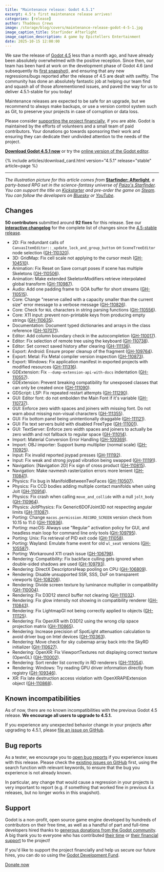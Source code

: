 ```yaml
---
title: "Maintenance release: Godot 4.5.1"
excerpt: 4.5's first maintenance release arrives!
categories: [release]
author: Thaddeus Crews
image: /storage/blog/covers/maintenance-release-godot-4-5-1.jpg
image_caption_title: Starfinder Afterlight
image_caption_description: A game by Epictellers Entertainment
date: 2025-10-15 12:00:00
---
```


We saw the release of [Godot 4.5](/releases/4.5/) less than a month ago, and have already been absolutely overwhelmed with the positive reception. Since then, our team has been hard at work on the development phase of Godot 4.6 (and subsequently its [first snapshot](/article/dev-snapshot-godot-4-6-dev-1/)), and ensuring that any new regressions/bugs reported after the release of 4.5 are dealt with swiftly. The community has done an absolutely fantastic job at helping our team find and squash all of those aforementioned issues, and paved the way for us to deliver 4.5.1-stable for you today!

Maintenance releases are expected to be safe for an upgrade, but we recommend to always make backups, or use a version control system such as Git, to preserve your projects in case of corruption or data loss.

Please consider [supporting the project financially](#support), if you are able. Godot is maintained by the efforts of volunteers and a small team of paid contributors. Your donations go towards sponsoring their work and ensuring they can dedicate their undivided attention to the needs of the project.

[**Download Godot 4.5.1 now**](/download/) or try the [online version of the Godot editor](https://editor.godotengine.org/4.5.1.stable/).

{% include articles/download_card.html version="4.5.1" release="stable" article=page %}

-----

*The illustration picture for this article comes from* [**Starfinder: Afterlight**](https://store.steampowered.com/app/3245640/Starfinder_Afterlight/?curator_clanid=41324400), *a party-based RPG set in the science-fantasy universe of [Paizo's Starfinder](https://paizo.com/starfinder). You can support the title on [Kickstarter](https://www.kickstarter.com/projects/epictellers/starfinder-afterlight) and pre-order the game on [Steam](https://store.steampowered.com/app/3245640/Starfinder_Afterlight/?curator_clanid=41324400). You can follow the developers on [Bluesky](https://bsky.app/profile/epictellers.bsky.social) or [YouTube](https://www.youtube.com/@epictellers-entertainment).*

## Changes

**50 contributors** submitted around **92 fixes** for this release. See our [**interactive changelog**](https://godotengine.github.io/godot-interactive-changelog/#4.5.1) for the complete list of changes since the [4.5-stable release](/releases/4.5/).

- 2D: Fix redundant calls of `CanvasItemEditor::_update_lock_and_group_button` on `SceneTreeEditor` node selection ([GH-110320](https://github.com/godotengine/godot/pull/110320)).
- 3D: GridMap: Fix cell scale not applying to the cursor mesh ([GH-104510](https://github.com/godotengine/godot/pull/104510)).
- Animation: Fix Reset on Save corrupt poses if scene has multiple Skeletons ([GH-110506](https://github.com/godotengine/godot/pull/110506)).
- Animation: Make extended SkeletonModifiers retrieve interpolated global transform ([GH-110987](https://github.com/godotengine/godot/pull/110987)).
- Audio: Add one padding frame to QOA buffer for short streams ([GH-110515](https://github.com/godotengine/godot/pull/110515)).
- Core: Change "reserve called with a capacity smaller than the current size" error message to a verbose message ([GH-110826](https://github.com/godotengine/godot/pull/110826)).
- Core: Check for `NUL` characters in string parsing functions ([GH-110556](https://github.com/godotengine/godot/pull/110556)).
- Core: X11 input: prevent non-printable keys from producing empty strings ([GH-110635](https://github.com/godotengine/godot/pull/110635)).
- Documentation: Document typed dictionaries and arrays in the class reference ([GH-107071](https://github.com/godotengine/godot/pull/107071)).
- Editor: Add column boundary check in the autocompletion ([GH-110017](https://github.com/godotengine/godot/pull/110017)).
- Editor: Fix selection of remote tree using the keyboard ([GH-110738](https://github.com/godotengine/godot/pull/110738)).
- Editor: Set correct saved history after clearing ([GH-111136](https://github.com/godotengine/godot/pull/111136)).
- Export: Android: Ensure proper cleanup of the fragment ([GH-109764](https://github.com/godotengine/godot/pull/109764)).
- Export: Metal: Fix Metal compiler version inspection ([GH-110873](https://github.com/godotengine/godot/pull/110873)).
- Export: Windows: Fix application manifest in exported projects with modified resources ([GH-111316](https://github.com/godotengine/godot/pull/111316)).
- GDExtension: Fix `--dump-extension-api-with-docs` indentation ([GH-110557](https://github.com/godotengine/godot/pull/110557)).
- GDExtension: Prevent breaking compatibility for unexposed classes that can only be created once ([GH-111090](https://github.com/godotengine/godot/pull/111090)).
- GDScript: LSP: Fix repeated restart attempts ([GH-111290](https://github.com/godotengine/godot/pull/111290)).
- GUI: Editor font: do not embolden the Main Font if it's variable ([GH-110737](https://github.com/godotengine/godot/pull/110737)).
- GUI: Enforce zero width spaces and joiners with missing font. Do not warn about missing non-visual characters ([GH-111355](https://github.com/godotengine/godot/pull/111355)).
- GUI: Fix bottom panel being unintentionally draggable ([GH-111121](https://github.com/godotengine/godot/pull/111121)).
- GUI: Fix text servers build with disabled FreeType ([GH-111001](https://github.com/godotengine/godot/pull/111001)).
- GUI: TextServer: Enforce zero width spaces and joiners to actually be zero width and not fallback to regular space ([GH-111014](https://github.com/godotengine/godot/pull/111014)).
- Import: Material Conversion Error Handling ([GH-109369](https://github.com/godotengine/godot/pull/109369)).
- Import: OBJ importer: Support bump multiplier (normal scale) ([GH-110925](https://github.com/godotengine/godot/pull/110925)).
- Input: Fix invalid reported joypad presses ([GH-111192](https://github.com/godotengine/godot/pull/111192)).
- Input: Fix weak and strong joypad vibration being swapped ([GH-111191](https://github.com/godotengine/godot/pull/111191)).
- Navigation: [Navigation 2D] Fix sign of cross product ([GH-110815](https://github.com/godotengine/godot/pull/110815)).
- Navigation: Make navmesh rasterization errors more lenient ([GH-110841](https://github.com/godotengine/godot/pull/110841)).
- Physics: Fix bug in ManifoldBetweenTwoFaces ([GH-110507](https://github.com/godotengine/godot/pull/110507)).
- Physics: Fix CCD bodies adding multiple contact manifolds when using Jolt ([GH-110914](https://github.com/godotengine/godot/pull/110914)).
- Physics: Fix crash when calling `move_and_collide` with a null `jolt_body` ([GH-110964](https://github.com/godotengine/godot/pull/110964)).
- Physics: JoltPhysics: Fix Generic6DOFJoint3D not respecting angular limits ([GH-111087](https://github.com/godotengine/godot/pull/111087)).
- Porting: Change `macos.permission.RECORD_SCREEN` version check from 10.15 to 11.0 ([GH-110936](https://github.com/godotengine/godot/pull/110936)).
- Porting: macOS: Always use "Regular" activation policy for GUI, and headless main loop for command line only tools ([GH-109795](https://github.com/godotengine/godot/pull/109795)).
- Porting: Unix: Fix retrieval of PID exit code ([GH-111058](https://github.com/godotengine/godot/pull/111058)).
- Porting: Wayland: Emulate frame event for old `wl_seat` versions ([GH-105587](https://github.com/godotengine/godot/pull/105587)).
- Porting: Workaround X11 crash issue ([GH-106798](https://github.com/godotengine/godot/pull/106798)).
- Rendering: Compatibility: Fix backface culling gets ignored when double-sided shadows are used ([GH-109793](https://github.com/godotengine/godot/pull/109793)).
- Rendering: DirectX DescriptorsHeap pooling on CPU ([GH-106809](https://github.com/godotengine/godot/pull/106809)).
- Rendering: Disable unsupported SSR, SSS, DoF on transparent viewports ([GH-108206](https://github.com/godotengine/godot/pull/108206)).
- Rendering: Divide screen texture by luminance multiplier in compatibility ([GH-110004](https://github.com/godotengine/godot/pull/110004)).
- Rendering: Fix D3D12 stencil buffer not clearing ([GH-111032](https://github.com/godotengine/godot/pull/111032)).
- Rendering: Fix glow intensity not showing in compatibility renderer ([GH-110843](https://github.com/godotengine/godot/pull/110843)).
- Rendering: Fix LightmapGI not being correctly applied to objects ([GH-111125](https://github.com/godotengine/godot/pull/111125)).
- Rendering: Fix OpenXR with D3D12 using the wrong clip space projection matrix ([GH-110865](https://github.com/godotengine/godot/pull/110865)).
- Rendering: Increase precision of SpotLight attenuation calculation to avoid driver bug on Intel devices ([GH-110363](https://github.com/godotengine/godot/pull/110363)).
- Rendering: Move check for sky cubemap array back into the SkyRD initializer ([GH-110627](https://github.com/godotengine/godot/pull/110627)).
- Rendering: OpenXR: Fix ViewportTextures not displaying correct texture (OpenGL) ([GH-110002](https://github.com/godotengine/godot/pull/110002)).
- Rendering: Sort render list correctly in RD renderers ([GH-111054](https://github.com/godotengine/godot/pull/111054)).
- Rendering: Windows: Try reading GPU driver information directly from registry ([GH-109346](https://github.com/godotengine/godot/pull/109346)).
- XR: Fix late destruction access violation with OpenXRAPIExtension object ([GH-110868](https://github.com/godotengine/godot/pull/110868)).

## Known incompatibilities

As of now, there are no known incompatibilities with the previous Godot 4.5 release. **We encourage all users to upgrade to 4.5.1.**

If you experience any unexpected behavior change in your projects after upgrading to 4.5.1, please [file an issue on GitHub](https://github.com/godotengine/godot/issues).

## Bug reports

As a tester, we encourage you to [open bug reports](https://github.com/godotengine/godot/issues) if you experience issues with this release. Please check the [existing issues on GitHub](https://github.com/godotengine/godot/issues) first, using the search function with relevant keywords, to ensure that the bug you experience is not already known.

In particular, any change that would cause a regression in your projects is very important to report (e.g. if something that worked fine in previous 4.x releases, but no longer works in this snapshot).

## Support

Godot is a non-profit, open source game engine developed by hundreds of contributors on their free time, as well as a handful of part and full-time developers hired thanks to [generous donations from the Godot community](https://fund.godotengine.org/). A big thank you to everyone who has contributed [their time](https://github.com/godotengine/godot/blob/master/AUTHORS.md) or [their financial support](https://github.com/godotengine/godot/blob/master/DONORS.md) to the project!

If you'd like to support the project financially and help us secure our future hires, you can do so using the [Godot Development Fund](https://fund.godotengine.org/).

<a class="btn" href="https://fund.godotengine.org/">Donate now</a>
